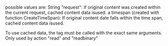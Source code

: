 possible values are:
String "request": If original content was created within the current request, cached content data isused.
a timespan (created with function CreateTimeSpan): If original content date falls within the time span, cached content data isused.

To use cached data, the tag must be called with the exact same arguments. Only used by action "read" and "readbinary"